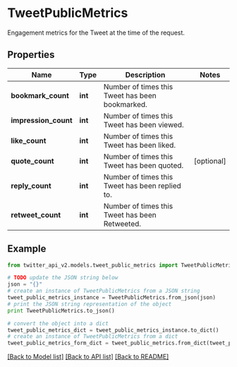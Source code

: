 # TweetPublicMetrics

Engagement metrics for the Tweet at the time of the request.

## Properties
Name | Type | Description | Notes
------------ | ------------- | ------------- | -------------
**bookmark_count** | **int** | Number of times this Tweet has been bookmarked. | 
**impression_count** | **int** | Number of times this Tweet has been viewed. | 
**like_count** | **int** | Number of times this Tweet has been liked. | 
**quote_count** | **int** | Number of times this Tweet has been quoted. | [optional] 
**reply_count** | **int** | Number of times this Tweet has been replied to. | 
**retweet_count** | **int** | Number of times this Tweet has been Retweeted. | 

## Example

```python
from twitter_api_v2.models.tweet_public_metrics import TweetPublicMetrics

# TODO update the JSON string below
json = "{}"
# create an instance of TweetPublicMetrics from a JSON string
tweet_public_metrics_instance = TweetPublicMetrics.from_json(json)
# print the JSON string representation of the object
print TweetPublicMetrics.to_json()

# convert the object into a dict
tweet_public_metrics_dict = tweet_public_metrics_instance.to_dict()
# create an instance of TweetPublicMetrics from a dict
tweet_public_metrics_form_dict = tweet_public_metrics.from_dict(tweet_public_metrics_dict)
```
[[Back to Model list]](../README.md#documentation-for-models) [[Back to API list]](../README.md#documentation-for-api-endpoints) [[Back to README]](../README.md)



